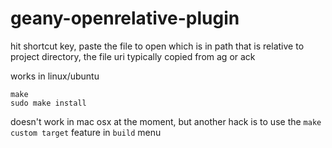 # geany-openrelative-plugin
hit shortcut key, paste the file to open which is in path that is relative to project directory,
the file uri typically copied from ag or ack

works in linux/ubuntu

```
make
sudo make install
```

doesn't work in mac osx at the moment, but another hack is to use the `make custom target` feature in `build` menu
